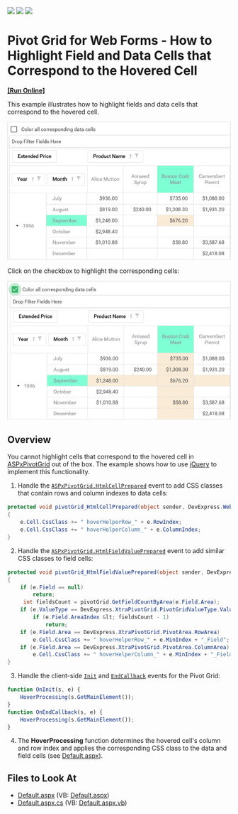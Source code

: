 <!-- default badges list -->
![](https://img.shields.io/endpoint?url=https://codecentral.devexpress.com/api/v1/VersionRange/128577034/21.2.3%2B)
[![](https://img.shields.io/badge/Open_in_DevExpress_Support_Center-FF7200?style=flat-square&logo=DevExpress&logoColor=white)](https://supportcenter.devexpress.com/ticket/details/T621056)
[![](https://img.shields.io/badge/📖_How_to_use_DevExpress_Examples-e9f6fc?style=flat-square)](https://docs.devexpress.com/GeneralInformation/403183)
<!-- default badges end -->
# Pivot Grid for Web Forms - How to Highlight Field and Data Cells that Correspond to the Hovered Cell

<!-- run online -->
**[[Run Online]](https://codecentral.devexpress.com/t621056/)**
<!-- run online end -->
This example illustrates how to highlight fields and data cells that correspond to the hovered cell.


![Pivot Grid for Web Forms - Hightlighting data cells](media/7c770969-ded8-4eaa-9ec8-f052f7dd136a.png)

Click on the checkbox to highlight the corresponding cells:

![Pivot Grid for Web Forms - Hightlighting all corresponding data cells](media/7d663a5d-2701-411f-88ca-3d07da9f1eda.png)

## Overview

You cannot highlight cells that correspond to the hovered cell in [ASPxPivotGrid](https://docs.devexpress.com/AspNet/DevExpress.Web.ASPxPivotGrid.ASPxPivotGrid) out of the box. The example shows how to use  [jQuery](https://jquery.com/) to implement this functionality.


1. Handle the [`ASPxPivotGrid.HtmlCellPrepared`](https://docs.devexpress.com/AspNet/DevExpress.Web.ASPxPivotGrid.ASPxPivotGrid.HtmlCellPrepared) event to add CSS classes that contain rows and column indexes to data cells:
```csharp
protected void pivotGrid_HtmlCellPrepared(object sender, DevExpress.Web.ASPxPivotGrid.PivotHtmlCellPreparedEventArgs e)
{
    e.Cell.CssClass += " hoverHelperRow_" + e.RowIndex;
    e.Cell.CssClass += " hoverHelperColumn_" + e.ColumnIndex;
}
```
2. Handle the [`ASPxPivotGrid.HtmlFieldValuePrepared`](https://docs.devexpress.com/AspNet/DevExpress.Web.ASPxPivotGrid.ASPxPivotGrid.HtmlFieldValuePrepared) event to add similar CSS classes to field cells:
```csharp
protected void pivotGrid_HtmlFieldValuePrepared(object sender, DevExpress.Web.ASPxPivotGrid.PivotHtmlFieldValuePreparedEventArgs e)
{
    if (e.Field == null)
        return;
     int fieldsCount = pivotGrid.GetFieldCountByArea(e.Field.Area);
    if (e.ValueType == DevExpress.XtraPivotGrid.PivotGridValueType.Value)
        if (e.Field.AreaIndex &lt; fieldsCount - 1)
            return;
    if (e.Field.Area == DevExpress.XtraPivotGrid.PivotArea.RowArea)
        e.Cell.CssClass += " hoverHelperRow_" + e.MinIndex + "_Field";
    if (e.Field.Area == DevExpress.XtraPivotGrid.PivotArea.ColumnArea)
        e.Cell.CssClass += " hoverHelperColumn_" + e.MinIndex + "_Field";
}
```
3. Handle the client-side [`Init`](https://docs.devexpress.com/AspNet/js-ASPxClientControlBase.Init) and [`EndCallback`](https://docs.devexpress.com/AspNet/js-ASPxClientPivotGrid.EndCallback) events for the Pivot Grid:
```js
function OnInit(s, e) {
    HoverProcessing(s.GetMainElement());
}
function OnEndCallback(s, e) {
    HoverProcessing(s.GetMainElement());
}
```
4. The **HoverProcessing** function determines the hovered cell's column and row index and applies the corresponding CSS class to the data and field cells (see [Default.aspx](./CS/WebSite/Default.aspx#L31-L69)).


## Files to Look At
* [Default.aspx](./CS/WebSite/Default.aspx) (VB: [Default.aspx](./VB/WebSite/Default.aspx))
* [Default.aspx.cs](./CS/WebSite/Default.aspx.cs) (VB: [Default.aspx.vb](./VB/WebSite/Default.aspx.vb))
